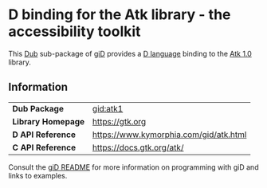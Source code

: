 # D binding for the Atk library - the accessibility toolkit

This [Dub](https://dub.pm/) sub-package of [giD](https://gid.dub.pm) provides a [D language](https://www.dlang.org) binding to the [Atk 1.0](https://gtk.org) library.

## Information

|     |     |
| --- | --- |
| **Dub Package**          | [gid:atk1](https://code.dlang.org/packages/gid%3Aatk1)                           |
| **Library Homepage**     | https://gtk.org                                                                  |
| **D API Reference**      | https://www.kymorphia.com/gid/atk.html                                           |
| **C API Reference**      | https://docs.gtk.org/atk/                                                        |

Consult the [giD README](https://github.com/Kymorphia/gid) for more information on programming with giD and links to examples.
